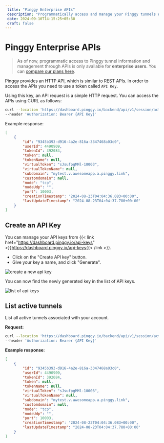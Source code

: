 ```yaml
---
 title: "Pinggy Enterprise APIs" 
 description: "Programmatically access and manage your Pinggy tunnels with advanced APIs."
 date: 2024-09-10T14:15:25+05:30 
 draft: false 
---
```


# Pinggy Enterprise APIs

> As of now, programmatic access to Pinggy tunnel information and management through APIs is only available for **enterprise users**. You can <a target="_blank" href="/#prices">compare our plans here</a>.

Pinggy provides an HTTP API, which is similar to REST APIs. In order to access the APIs you need to use a token called `API Key`.

Using this key, an API request is a simple HTTP request. You can access the APIs using CURL as follows:


```bash
curl --location 'https://dashboard.pinggy.io/backend/api/v1/session/active' \
--header 'Authorization: Bearer {API Key}'
```

Example response:

```json
[
    {
        "id": "9345b393-d916-4a2e-816a-3347468a03c0",
        "userId": 4490909,
        "tokenId": 392084,
        "token": null,
        "tokenName": null,
        "virtualToken": "sJsufpgMMl-10003",
        "virtualTokenName": null,
        "subdomain": "mytest.v.awesomeapp.a.pinggy.link",
        "customdomain": null,
        "mode": "tcp",
        "modeUdp": "",
        "port": 10003,
        "creationTimestamp": "2024-08-23T04:04:36.083+00:00",
        "lastUpdateTimestamp": "2024-08-23T04:04:37.780+00:00"
    }
]
```

## Create an API Key

You can manage your API keys from {{< link href="https://dashboard.pinggy.io/api-keys" >}}https://dashboard.pinggy.io/api-keys{{< /link >}}.


- Click on the "Create API key" button.
- Give your key a name, and click "Generate".

![create a new api key](/doc_img/apikey/api-key-1.png)

You can now find the newly generated key in the list of API keys.

![list of api keys](/doc_img/apikey/api-key-2.png)


## List active tunnels

List all active tunnels associated with your account.

**Request:**

```bash
curl --location 'https://dashboard.pinggy.io/backend/api/v1/session/active' \
--header 'Authorization: Bearer {API Key}'
```

**Example response:**

```json
[
    {
        "id": "9345b393-d916-4a2e-816a-3347468a03c0",
        "userId": 4490909,
        "tokenId": 392084,
        "token": null,
        "tokenName": null,
        "virtualToken": "sJsufpgMMl-10003",
        "virtualTokenName": null,
        "subdomain": "mytest.v.awesomeapp.a.pinggy.link",
        "customdomain": null,
        "mode": "tcp",
        "modeUdp": "",
        "port": 10003,
        "creationTimestamp": "2024-08-23T04:04:36.083+00:00",
        "lastUpdateTimestamp": "2024-08-23T04:04:37.780+00:00"
    }
]
```



